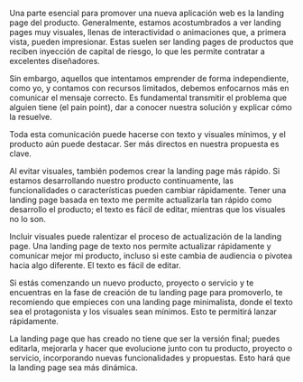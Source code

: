 Una parte esencial para promover una nueva aplicación web es la landing page del producto. Generalmente, estamos acostumbrados a ver landing pages muy visuales, llenas de interactividad o animaciones que, a primera vista, pueden impresionar. Estas suelen ser landing pages de productos que reciben inyección de capital de riesgo, lo que les permite contratar a excelentes diseñadores.

Sin embargo, aquellos que intentamos emprender de forma independiente, como yo, y contamos con recursos limitados, debemos enfocarnos más en comunicar el mensaje correcto. Es fundamental transmitir el problema que alguien tiene (el pain point), dar a conocer nuestra solución y explicar cómo la resuelve.

Toda esta comunicación puede hacerse con texto y visuales mínimos, y el producto aún puede destacar. Ser más directos en nuestra propuesta es clave.

Al evitar visuales, también podemos crear la landing page más rápido. Si estamos desarrollando nuestro producto continuamente, las funcionalidades o características pueden cambiar rápidamente. Tener una landing page basada en texto me permite actualizarla tan rápido como desarrollo el producto; el texto es fácil de editar, mientras que los visuales no lo son.

Incluir visuales puede ralentizar el proceso de actualización de la landing page. Una landing page de texto nos permite actualizar rápidamente y comunicar mejor mi producto, incluso si este cambia de audiencia o pivotea hacia algo diferente. El texto es fácil de editar.

Si estás comenzando un nuevo producto, proyecto o servicio y te encuentras en la fase de creación de tu landing page para promoverlo, te recomiendo que empieces con una landing page minimalista, donde el texto sea el protagonista y los visuales sean mínimos. Esto te permitirá lanzar rápidamente.

La landing page que has creado no tiene que ser la versión final; puedes editarla, mejorarla y hacer que evolucione junto con tu producto, proyecto o servicio, incorporando nuevas funcionalidades y propuestas. Esto hará que la landing page sea más dinámica.
